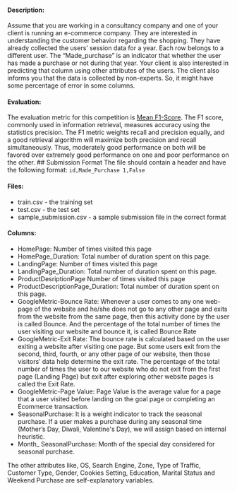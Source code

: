 #### Description:
Assume that you are working in a consultancy company and one of your client is running an e-commerce company. They are interested in understanding the customer behavior regarding the shopping. They have already collected the users’ session data for a year. Each row belongs to a different user. The “Made_purchase” is an indicator that whether the user has made a purchase or not during that year. Your client is also interested in predicting that column using other attributes of the users. The client also informs you that the data is collected by non-experts. So, it might have some percentage of error in some columns.

#### Evaluation:
The evaluation metric for this competition is [Mean F1-Score](https://en.wikipedia.org/wiki/F-score). The F1 score, commonly used in information retrieval, measures accuracy using the statistics precision. The F1 metric weights recall and precision equally, and a good retrieval algorithm will maximize both precision and recall simultaneously. Thus, moderately good performance on both will be favored over extremely good performance on one and poor performance on the other. ## Submission Format The file should contain a header and have the following format: ``` id,Made_Purchase 1,False ```

#### Files:
- train.csv - the training set
- test.csv - the test set
- sample_submission.csv - a sample submission file in the correct format

#### Columns:
- HomePage: Number of times visited this page
- HomePage_Duration: Total number of duration spent on this page.
- LandingPage: Number of times visited this page
- LandingPage_Duration: Total number of duration spent on this page.
- ProductDesriptionPage Number of times visited this page
- ProductDescriptionPage_Duration: Total number of duration spent on this page.
- GoogleMetric-Bounce Rate: Whenever a user comes to any one web-page of the website and he/she does not go to any other page and exits from the website from the same page, then this activity done by the user is called Bounce. And the percentage of the total number of times the user visiting our website and bounce it, is called Bounce Rate
- GoogleMetric-Exit Rate: The bounce rate is calculated based on the user exiting a website after visiting one page. But some users exit from the second, third, fourth, or any other page of our website, then those visitors’ data help determine the exit rate. The percentage of the total number of times the user to our website who do not exit from the first page (Landing Page) but exit after exploring other website pages is called the Exit Rate.
- GoogleMetric-Page Value: Page Value is the average value for a page that a user visited before landing on the goal page or completing an Ecommerce transaction.
- SeasonalPurchase: It is a weight indicator to track the seasonal purchase. If a user makes a purchase during any seasonal time (Mother’s Day, Diwali, Valentine's Day), we will assign based on internal heuristic.
- Month_ SeasonalPurchase: Month of the special day considered for seasonal purchase.

The other attributes like, OS, Search Engine, Zone, Type of Traffic, Customer Type, Gender, Cookies Setting, Education, Marital Status and Weekend Purchase are self-explanatory variables.